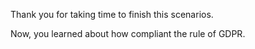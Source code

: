 Thank you for taking time to finish this scenarios.

Now, you learned about how compliant the rule of GDPR.
